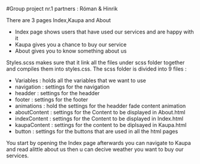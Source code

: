 #Group project nr.1 
partners : Róman & Hinrik

There are 3 pages Index,Kaupa and About 
 - Index page shows users that have used our services and are happy with it
 - Kaupa gives you a chance to buy our service
 - About gives you to know something about us

Styles.scss makes sure that it link all the files under scss folder together 
and compiles them into styles.css.
The scss folder is divided into 9 files : 
 - Variables     : holds all the variables that we want to use 
 - navigation    : settings for the navigation 
 - headder       : settings for the headder
 - footer        : settings for the footer
 - animations    : hold the settings for the headder fade content animation
 - aboutContent  : settings for the Content to be displayed in About.html
 - indexContent  : settings for the Content to be displayed in Index.html 
 - kaupaContent  : settings for the content to be diplsayed in Kaupa.html 
 - button        : settings for the buttons that are used in all the html pages
 
You start by opening the Index page afterwards you can navigate to Kaupa and read 
alittle about us then u can decive weather you want to buy our services.
